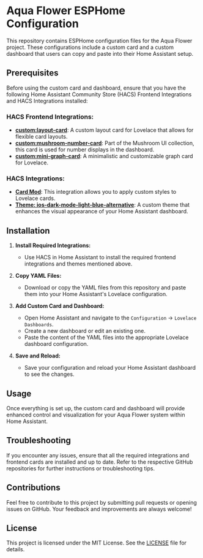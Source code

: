 # Aqua Flower ESPHome Configuration

This repository contains ESPHome configuration files for the Aqua Flower project. These configurations include a custom card and a custom dashboard that users can copy and paste into their Home Assistant setup.

## Prerequisites

Before using the custom card and dashboard, ensure that you have the following Home Assistant Community Store (HACS) Frontend Integrations and HACS Integrations installed:

### HACS Frontend Integrations:
- **[custom:layout-card](https://github.com/thomasloven/lovelace-layout-card)**: A custom layout card for Lovelace that allows for flexible card layouts.
- **[custom:mushroom-number-card](https://github.com/piitaya/lovelace-mushroom)**: Part of the Mushroom UI collection, this card is used for number displays in the dashboard.
- **[custom:mini-graph-card](https://github.com/kalkih/mini-graph-card)**: A minimalistic and customizable graph card for Lovelace.

### HACS Integrations:
- **[Card Mod](https://github.com/thomasloven/lovelace-card-mod)**: This integration allows you to apply custom styles to Lovelace cards.
- **[Theme: ios-dark-mode-light-blue-alternative](https://github.com/basnijholt/lovelace-ios-dark-mode-theme)**: A custom theme that enhances the visual appearance of your Home Assistant dashboard.

## Installation

1. **Install Required Integrations:**
   - Use HACS in Home Assistant to install the required frontend integrations and themes mentioned above.

2. **Copy YAML Files:**
   - Download or copy the YAML files from this repository and paste them into your Home Assistant's Lovelace configuration.

3. **Add Custom Card and Dashboard:**
   - Open Home Assistant and navigate to the `Configuration` → `Lovelace Dashboards`.
   - Create a new dashboard or edit an existing one.
   - Paste the content of the YAML files into the appropriate Lovelace dashboard configuration.

4. **Save and Reload:**
   - Save your configuration and reload your Home Assistant dashboard to see the changes.

## Usage

Once everything is set up, the custom card and dashboard will provide enhanced control and visualization for your Aqua Flower system within Home Assistant.

## Troubleshooting

If you encounter any issues, ensure that all the required integrations and frontend cards are installed and up to date. Refer to the respective GitHub repositories for further instructions or troubleshooting tips.

## Contributions

Feel free to contribute to this project by submitting pull requests or opening issues on GitHub. Your feedback and improvements are always welcome!

## License

This project is licensed under the MIT License. See the [LICENSE](LICENSE) file for details.
